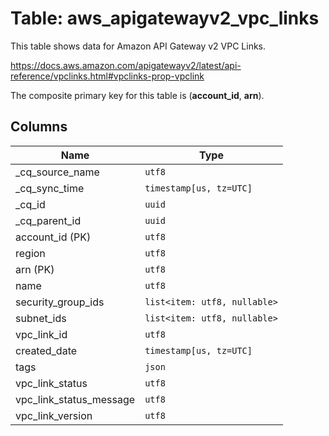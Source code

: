 # Table: aws_apigatewayv2_vpc_links

This table shows data for Amazon API Gateway v2 VPC Links.

https://docs.aws.amazon.com/apigatewayv2/latest/api-reference/vpclinks.html#vpclinks-prop-vpclink

The composite primary key for this table is (**account_id**, **arn**).

## Columns

| Name          | Type          |
| ------------- | ------------- |
|_cq_source_name|`utf8`|
|_cq_sync_time|`timestamp[us, tz=UTC]`|
|_cq_id|`uuid`|
|_cq_parent_id|`uuid`|
|account_id (PK)|`utf8`|
|region|`utf8`|
|arn (PK)|`utf8`|
|name|`utf8`|
|security_group_ids|`list<item: utf8, nullable>`|
|subnet_ids|`list<item: utf8, nullable>`|
|vpc_link_id|`utf8`|
|created_date|`timestamp[us, tz=UTC]`|
|tags|`json`|
|vpc_link_status|`utf8`|
|vpc_link_status_message|`utf8`|
|vpc_link_version|`utf8`|